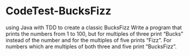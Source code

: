 # CodeTest-BucksFizz
using Java with TDD to create a classic BucksFizz
Write a program
 that prints the numbers from 1 to 100, but for multiples of three print “Bucks” instead of the number and for the multiples of five prints “Fizz”. For numbers which are multiples of both three and five print “BucksFizz”.
